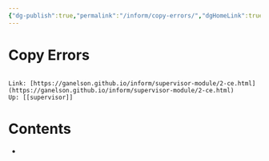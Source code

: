 ```yaml
---
{"dg-publish":true,"permalink":"/inform/copy-errors/","dgHomeLink":true,"dgPassFrontmatter":false}
---
```


# Copy Errors
```ad-info

Link: [https://ganelson.github.io/inform/supervisor-module/2-ce.html](https://ganelson.github.io/inform/supervisor-module/2-ce.html)
Up: [[supervisor]]
```

# Contents
- 